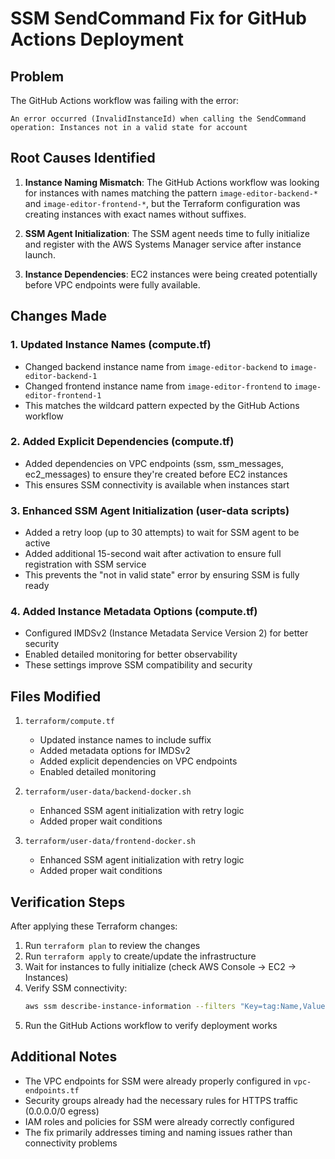 # SSM SendCommand Fix for GitHub Actions Deployment

## Problem
The GitHub Actions workflow was failing with the error:
```
An error occurred (InvalidInstanceId) when calling the SendCommand operation: Instances not in a valid state for account
```

## Root Causes Identified

1. **Instance Naming Mismatch**: The GitHub Actions workflow was looking for instances with names matching the pattern `image-editor-backend-*` and `image-editor-frontend-*`, but the Terraform configuration was creating instances with exact names without suffixes.

2. **SSM Agent Initialization**: The SSM agent needs time to fully initialize and register with the AWS Systems Manager service after instance launch.

3. **Instance Dependencies**: EC2 instances were being created potentially before VPC endpoints were fully available.

## Changes Made

### 1. Updated Instance Names (compute.tf)
- Changed backend instance name from `image-editor-backend` to `image-editor-backend-1`
- Changed frontend instance name from `image-editor-frontend` to `image-editor-frontend-1`
- This matches the wildcard pattern expected by the GitHub Actions workflow

### 2. Added Explicit Dependencies (compute.tf)
- Added dependencies on VPC endpoints (ssm, ssm_messages, ec2_messages) to ensure they're created before EC2 instances
- This ensures SSM connectivity is available when instances start

### 3. Enhanced SSM Agent Initialization (user-data scripts)
- Added a retry loop (up to 30 attempts) to wait for SSM agent to be active
- Added additional 15-second wait after activation to ensure full registration with SSM service
- This prevents the "not in valid state" error by ensuring SSM is fully ready

### 4. Added Instance Metadata Options (compute.tf)
- Configured IMDSv2 (Instance Metadata Service Version 2) for better security
- Enabled detailed monitoring for better observability
- These settings improve SSM compatibility and security

## Files Modified

1. `terraform/compute.tf`
   - Updated instance names to include suffix
   - Added metadata options for IMDSv2
   - Added explicit dependencies on VPC endpoints
   - Enabled detailed monitoring

2. `terraform/user-data/backend-docker.sh`
   - Enhanced SSM agent initialization with retry logic
   - Added proper wait conditions

3. `terraform/user-data/frontend-docker.sh`
   - Enhanced SSM agent initialization with retry logic
   - Added proper wait conditions

## Verification Steps

After applying these Terraform changes:

1. Run `terraform plan` to review the changes
2. Run `terraform apply` to create/update the infrastructure
3. Wait for instances to fully initialize (check AWS Console → EC2 → Instances)
4. Verify SSM connectivity:
   ```bash
   aws ssm describe-instance-information --filters "Key=tag:Name,Values=image-editor-backend-1,image-editor-frontend-1"
   ```
5. Run the GitHub Actions workflow to verify deployment works

## Additional Notes

- The VPC endpoints for SSM were already properly configured in `vpc-endpoints.tf`
- Security groups already had the necessary rules for HTTPS traffic (0.0.0.0/0 egress)
- IAM roles and policies for SSM were already correctly configured
- The fix primarily addresses timing and naming issues rather than connectivity problems